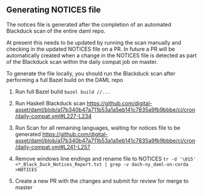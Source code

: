 ## Generating NOTICES file

The notices file is generated after the completion of an automated Blackduck scan of the entire daml repo.

At present this needs to be updated by running the scan manually and checking in the updated NOTICES file on a PR. In future a PR will be automatically created when a change in the NOTICES file is detected as part of the Blackduck scan within the daily compat job on master.

To generate the file locally, you should run the Blackduck scan after performing a full Bazel build on the DAML repo

1) Run full Bazel build
```bazel build //...```
2) Run Haskell Blackduck scan
https://github.com/digital-asset/daml/blob/a17b340b47a711b53a1a5eb141c7835a9fb9bbbe/ci/cron/daily-compat.yml#L227-L234

3) Run Scan for all remaining languages, waiting for notices file to be generated
https://github.com/digital-asset/daml/blob/a17b340b47a711b53a1a5eb141c7835a9fb9bbbe/ci/cron/daily-compat.yml#L241-L257

4) Remove windows line endings and rename file to NOTICES
```tr -d '\015' <*_Black_Duck_Notices_Report.txt | grep -v dach-ny_daml-on-corda >NOTICES```

5) Create a new PR with the changes and submit for review for merge to master

